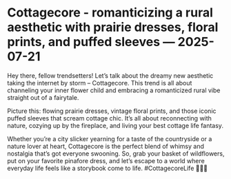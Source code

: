 # Cottagecore - romanticizing a rural aesthetic with prairie dresses, floral prints, and puffed sleeves — 2025-07-21

Hey there, fellow trendsetters! Let’s talk about the dreamy new aesthetic taking the internet by storm – Cottagecore. This trend is all about channeling your inner flower child and embracing a romanticized rural vibe straight out of a fairytale.

Picture this: flowing prairie dresses, vintage floral prints, and those iconic puffed sleeves that scream cottage chic. It’s all about reconnecting with nature, cozying up by the fireplace, and living your best cottage life fantasy.

Whether you’re a city slicker yearning for a taste of the countryside or a nature lover at heart, Cottagecore is the perfect blend of whimsy and nostalgia that’s got everyone swooning. So, grab your basket of wildflowers, put on your favorite pinafore dress, and let’s escape to a world where everyday life feels like a storybook come to life. #CottagecoreLife 🌿🌸✨